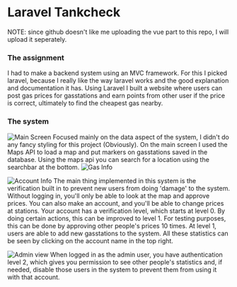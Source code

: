 # Laravel Tankcheck

NOTE: since github doesn't like me uploading the vue part to this repo, I will upload it seperately.

### The assignment
I had to make a backend system using an MVC framework. For this I picked laravel, because I really like the way laravel works and the good explanation and documentation it has.
Using Laravel I built a website where users can post gas prices for gasstations and earn points from other user if the price is correct, ultimately to find the cheapest gas nearby.

### The system
![Main Screen](https://i.imgur.com/IRloeOF.jpg)
Focused mainly on the data aspect of the system, I didn't do any fancy styling for this project (Obviously). On the main screen I used the Maps API to load a map and put markers on gasstations saved in the database. Using the maps api you can search for a location using the searchbar at the bottom.
![Gas Info](https://i.imgur.com/EUCT8Uj.png)

![Account Info](https://i.imgur.com/sRnVp4M.png)
The main thing implemented in this system is the verification built in to prevent new users from doing 'damage' to the system. Without logging in, you'll only be able to look at the map and approve prices. You can also make an account, and you'll be able to change prices at stations. Your account has a verification level, which starts at level 0. By doing certain actions, this can be improved to level 1. For testing purposes, this can be done by approving other people's prices 10 times. At level 1, users are able to add new gasstations to the system. All these statistics can be seen by clicking on the account name in the top right.

![Admin view](https://i.imgur.com/v9nmGOA.png)
When logged in as the admin user, you have authentication level 2, which gives you permission to see other people's statistics and, if needed, disable those users in the system to prevent them from using it with that account.
